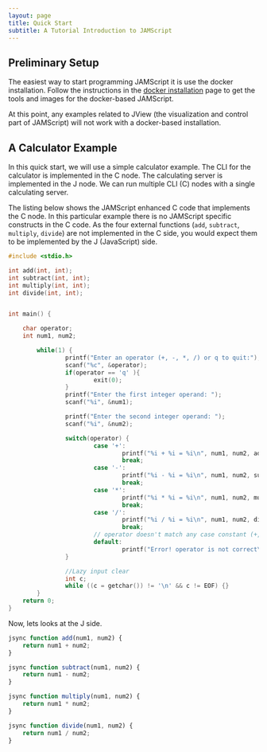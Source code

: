 ```yaml
---
layout: page
title: Quick Start
subtitle: A Tutorial Introduction to JAMScript
---
```


## Preliminary Setup

The easiest way to start programming JAMScript it is use the docker installation.
Follow the instructions in the [docker installation](../docker) page to get the tools and images for the
docker-based JAMScript.

At this point, any examples related to JView (the visualization and control part of JAMScript)
will not work with a docker-based installation.

## A Calculator Example

In this quick start, we will use a simple calculator example. The CLI for the calculator is
implemented in the C node. The calculating server is implemented in the J node. We can run multiple
CLI (C) nodes with a single calculating server.

The listing below shows the JAMScript enhanced C code that implements the C node. In this
particular example there is no JAMScript specific constructs in the C code. As the four external
functions (`add`, `subtract`, `multiply`, `divide`)
are not implemented in the C side, you would expect them to be implemented by the J (JavaScript) side.
```c
#include <stdio.h>

int add(int, int);
int subtract(int, int);
int multiply(int, int);
int divide(int, int);


int main() {

    char operator;
    int num1, num2;

        while(1) {
                printf("Enter an operator (+, -, *, /) or q to quit:");
                scanf("%c", &operator);
                if(operator == 'q' ){
                        exit(0);
                }
                printf("Enter the first integer operand: ");
                scanf("%i", &num1);

                printf("Enter the second integer operand: ");
                scanf("%i", &num2);

                switch(operator) {
                        case '+':
                                printf("%i + %i = %i\n", num1, num2, add(num1, num2));
                                break;
                        case '-':
                                printf("%i - %i = %i\n", num1, num2, subtract(num1, num2));
                                break;
                        case '*':
                                printf("%i * %i = %i\n", num1, num2, multiply(num1, num2));
                                break;
                        case '/':
                                printf("%i / %i = %i\n", num1, num2, divide(num1, num2));
                                break;
                        // operator doesn't match any case constant (+, -, *, /)
                        default:
                                printf("Error! operator is not correct\n");
                }

                //Lazy input clear
                int c;
                while ((c = getchar()) != '\n' && c != EOF) {}
        }
    return 0;
}
```

Now, lets looks at the J side.
```JavaScript
jsync function add(num1, num2) {
    return num1 + num2;
}

jsync function subtract(num1, num2) {
    return num1 - num2;
}

jsync function multiply(num1, num2) {
    return num1 * num2;
}

jsync function divide(num1, num2) {
    return num1 / num2;
}
```
